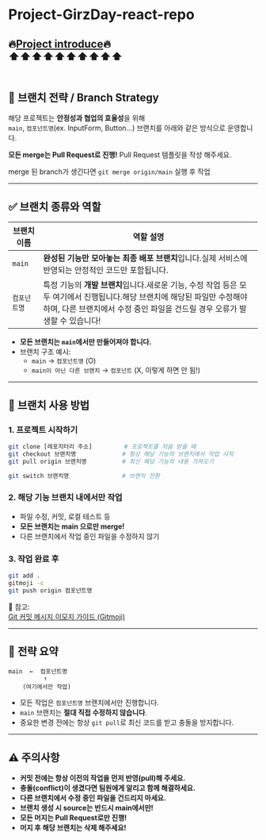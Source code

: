 # Project-GirzDay-react-repo

🔥[Project introduce](https://github.com/girlznight)🔥
<br />
⬆️⬆️⬆️⬆️⬆️⬆️⬆️⬆️⬆️⬆️
<br />
<br />
---

## 🌿 브랜치 전략 / Branch Strategy


해당 프로젝트는 **안정성과 협업의 효율성**을 위해  
`main`, `컴포넌트명`(ex. InputForm, Button...) 브랜치를 아래와 같은 방식으로 운영합니다.  

**모든 merge는 Pull Request로 진행!**
Pull Request 템플릿을 작성 해주세요.

merge 된 branch가 생긴다면 `git merge origin/main` 실행 후 작업

---

## ✅ 브랜치 종류와 역할

| 브랜치 이름      | 역할 설명                                                                                 |
|------------------|------------------------------------------------------------------------------------------|
| `main`           | **완성된 기능만 모아놓는 최종 배포 브랜치**입니다.실제 서비스에 반영되는 안정적인 코드만 포함됩니다. |
| `컴포넌트명`     | 특정 기능의 **개발 브랜치**입니다.새로운 기능, 수정 작업 등은 모두 여기에서 진행됩니다.해당 브랜치에 해당된 파일만 수정해야 하며, 다른 브랜치에서 수정 중인 파일을 건드릴 경우 오류가 발생할 수 있습니다! |

- **모든 브랜치는 `main`에서만 만들어져야 합니다.**
- 브랜치 구조 예시:  
    - `main` → `컴포넌트명` (O)  
    - `main이 아닌 다른 브랜치` → `컴포넌트` (X, 이렇게 하면 안 됨!)

---

## 🔧 브랜치 사용 방법

### 1. 프로젝트 시작하기

```bash
git clone [레포지터리 주소]         # 프로젝트를 처음 받을 때
git checkout 브랜치명             # 항상 해당 기능의 브랜치에서 작업 시작
git pull origin 브랜치명          # 최신 해당 기능의 내용 가져오기

git switch 브랜치명               # 브랜치 전환
```

### 2. 해당 기능 브랜치 내에서만 작업

- 파일 수정, 커밋, 로컬 테스트 등
- **모든 브랜치는 main 으로만 merge!**
- 다른 브랜치에서 작업 중인 파일을 수정하지 않기

### 3. 작업 완료 후

```bash
git add .
gitmoji -c 
git push origin 컴포넌트명
```

🔗 참고:  
[Git 커밋 메시지 이모지 가이드 (Gitmoji)](https://inpa.tistory.com/entry/GIT-%E2%9A%A1%EF%B8%8F-Gitmoji-%EC%82%AC%EC%9A%A9%EB%B2%95-Gitmoji-cli)

---

## 🧠 전략 요약

```
main  ←  컴포넌트명
          ↑
    (여기에서만 작업)
```

- 모든 작업은 `컴포넌트명` 브랜치에서만 진행합니다.
- `main` 브랜치는 **절대 직접 수정하지 않습니다**.
- 중요한 변경 전에는 항상 `git pull`로 최신 코드를 받고 충돌을 방지합니다.

---

## ⚠️ 주의사항 

- **커밋 전에는 항상 이전의 작업을 먼저 반영(pull)해 주세요.**
- **충돌(conflict)이 생겼다면 팀원에게 알리고 함께 해결하세요.**
- **다른 브랜치에서 수정 중인 파일을 건드리지 마세요.**
- **브랜치 생성 시 source는 반드시 main에서만!**
- **모든 머지는 Pull Request로만 진행!**
- **머지 후 해당 브랜치는 삭제 해주세요!**
